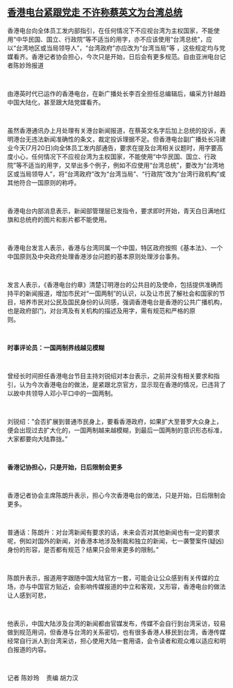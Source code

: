 <!--1626782843000-->
[香港电台紧跟党走     不许称蔡英文为台湾总统](https://www.rfa.org/mandarin/yataibaodao/gangtai/ec-07202021080716.html)
------

<p>香港电台向全体员工发内部指引，在任何情况下不应视台湾为主权国家，不能使用“中华民国、国立、行政院”等不适当的用字，亦不应该使用“台湾总统”，应以“台湾地区或当局领导人”，“台湾政府”亦应改为“台湾当局”等 ，这些规定均与党媒看齐。香港记者协会担心，今次只是开始，日后会有更多规范。自由亚洲电台记者陈妙玲报道</p><p> </p><p>由港英时代已运作的香港电台，在新广播处长李百全担任总编辑后，编采方针越趋中国大陆化，甚至跟大陆党媒看齐。</p><p> </p><p>虽然香港通讯办上月处理有关港台新闻报道，在蔡英文名字后加上总统的投诉，表明港台无违法新闻准确性的条文，裁定投诉理据不足。但香港电台副广播处长冯建业今天(7月20日)向全体员工发内部通告，要求在提及台湾相关议题时，用字要高度小心，任何情况下不应视台湾为主权国家，不能使用“中华民国、国立、行政院”等不适当的用字，又举出多个例子，例如不应使用“台湾总统”，要改为“台湾地区或当局领导人”，将“台湾政府”改为“台湾当局”、“行政院”改为“台湾行政机构”或其他符合一国原则的称呼。</p><p> </p><p>香港电台内部消息表示，新闻部管理层已发指令，要求即时开始，青天白日满地红旗和总统府的图片和影片都不能使用。</p><p> </p><p>香港电台发言人表示，香港与台湾同属一个中国，特区政府按照《基本法》、一个中国原则及中央政府处理香港涉台问题的基本原则处理涉台事务。</p><p> </p><p>发言人表示，《香港电台约章》清楚订明港台的公共目的及使命，包括提供准确而持平的新闻报道，增加市民对“一国两制”的认识，以及让市民了解社会和国家的节目，培养市民对公民及国民身份的认同感，强调香港电台是香港的公共广播机构，也是政府部门，对台湾及有关机构的描述及用字，需有规范和严格的原则。              </p><p> </p><p><strong>时事评论员：一国两制界线越见模糊</strong></p><p> </p><p>曾经长时间担任香港电台节目主持刘锐绍对本台表示，之前并没有相关要求和指引，认为今次香港电台的做法，是紧跟北京官方，显示现在香港的情况，已违背了以故中共领导人邓小平口中的一国两制。</p><p> </p><p>刘锐绍：”会否扩展到普通市民身上，要看香港政府，如果扩大至普罗大众身上，便会出现过去扩大化的，一国两制越来越模糊，到最后一国两制的意识形态标准，大家都要向大陆靠拢。”</p><p> </p><p><strong>香港记协担心，只是开始，日后限制会更多</strong></p><p> </p><p>香港记者协会主席陈朗升表示，担心今次香港电台的做法，只是开始，日后限制会更多。</p><p> </p><p>普通话：陈朗升：对台湾新闻有要求的话，未来会否对其他新闻也有一定的要求呢，例如对国外的新闻，对香港本地涉及制裁和独立的新闻，七一袭警案件(疑凶)身份的形容，是否都有规范？结果只会带来更多的限制。”</p><p> </p><p>陈朗升表示，报道用字跟随中国大陆官方一套，可能会让公众感到有关传媒的立场，亦与中国官方贴近，会影响传媒报道的中立和客观，又形容，香港电台的做法让人感到可悲，</p><p> </p><p>他表示，中国大陆涉及台湾的新闻都由官媒发布，传媒不会自行到台湾采访，较易做到规范用词，但香港与台湾的关系密切，也有很多香港人移民到台湾，香港传媒经常自行派人到台湾采访，担心使用大陆一套用语，会令读者和观众难以适应和明白报道的内容。</p><p> </p><p>记者 陈妙玲    责编 胡力汉</p><p> </p>
